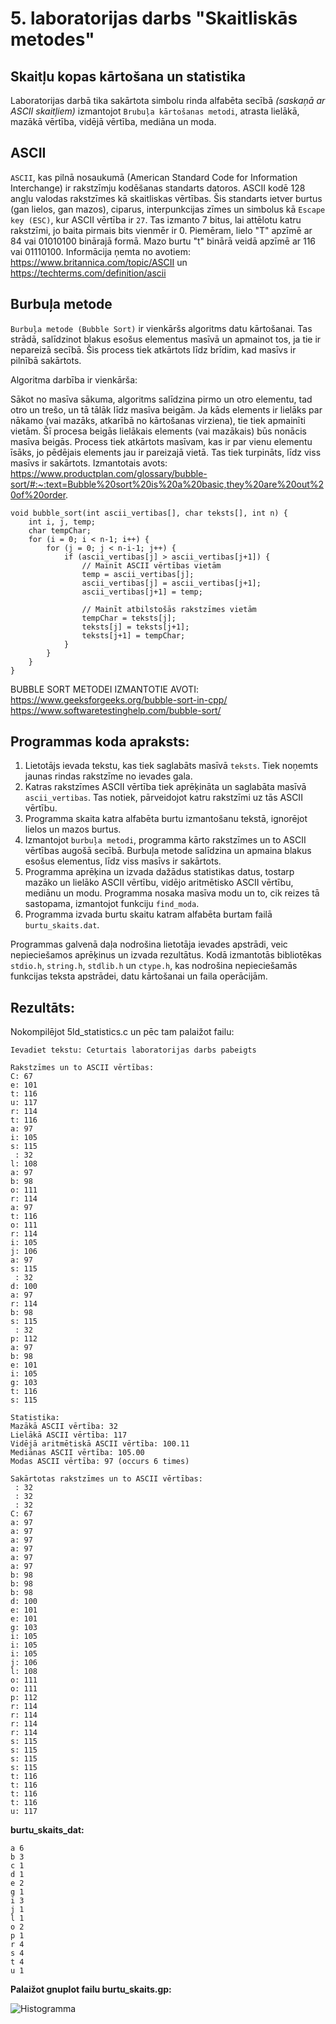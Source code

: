 # 5. laboratorijas darbs "Skaitliskās metodes"
## Skaitļu kopas kārtošana un statistika
Laboratorijas darbā tika sakārtota simbolu rinda alfabēta secībā *(saskaņā ar ASCII skaitļiem)* izmantojot `Brubuļa kārtošanas metodi`, atrasta lielākā, mazākā vērtība, vidējā vērtība, mediāna un moda.

## ASCII

`ASCII`, kas pilnā nosaukumā (American Standard Code for Information Interchange) ir rakstzīmju kodēšanas standarts datoros. ASCII kodē 128 angļu valodas rakstzīmes kā skaitliskas vērtības. Šis standarts ietver burtus (gan lielos, gan mazos), ciparus, interpunkcijas zīmes un simbolus kā `Escape key (ESC)`, kur ASCII vērtība ir `27`. Tas izmanto 7 bitus, lai attēlotu katru rakstzīmi, jo baita pirmais bits vienmēr ir 0. Piemēram, lielo "T" apzīmē ar 84 vai 01010100 binārajā formā. Mazo burtu "t" binārā veidā apzīmē ar 116 vai 01110100.
Informācija ņemta no avotiem: https://www.britannica.com/topic/ASCII un https://techterms.com/definition/ascii

## Burbuļa metode

`Burbuļa metode (Bubble Sort)` ir vienkāršs algoritms datu kārtošanai. Tas strādā, salīdzinot blakus esošus elementus masīvā un apmainot tos, ja tie ir nepareizā secībā. Šis process tiek atkārtots līdz brīdim, kad masīvs ir pilnībā sakārtots.

Algoritma darbība ir vienkārša:

Sākot no masīva sākuma, algoritms salīdzina pirmo un otro elementu, tad otro un trešo, un tā tālāk līdz masīva beigām.
Ja kāds elements ir lielāks par nākamo (vai mazāks, atkarībā no kārtošanas virziena), tie tiek apmainīti vietām.
Šī procesa beigās lielākais elements (vai mazākais) būs nonācis masīva beigās.
Process tiek atkārtots masīvam, kas ir par vienu elementu īsāks, jo pēdējais elements jau ir pareizajā vietā.
Tas tiek turpināts, līdz viss masīvs ir sakārtots.
Izmantotais avots: https://www.productplan.com/glossary/bubble-sort/#:~:text=Bubble%20sort%20is%20a%20basic,they%20are%20out%20of%20order.

```shell
void bubble_sort(int ascii_vertibas[], char teksts[], int n) {
    int i, j, temp;
    char tempChar;
    for (i = 0; i < n-1; i++) {
        for (j = 0; j < n-i-1; j++) {
            if (ascii_vertibas[j] > ascii_vertibas[j+1]) {
                // Mainīt ASCII vērtības vietām
                temp = ascii_vertibas[j];
                ascii_vertibas[j] = ascii_vertibas[j+1];
                ascii_vertibas[j+1] = temp;

                // Mainīt atbilstošās rakstzīmes vietām
                tempChar = teksts[j];
                teksts[j] = teksts[j+1];
                teksts[j+1] = tempChar;
            }
        }
    }
}
```
BUBBLE SORT METODEI IZMANTOTIE AVOTI:
https://www.geeksforgeeks.org/bubble-sort-in-cpp/
https://www.softwaretestinghelp.com/bubble-sort/

## Programmas koda apraksts:

1. Lietotājs ievada tekstu, kas tiek saglabāts masīvā `teksts`. Tiek noņemts jaunas rindas rakstzīme no ievades gala.
2. Katras rakstzīmes ASCII vērtība tiek aprēķināta un saglabāta masīvā `ascii_vertibas`. Tas notiek, pārveidojot katru rakstzīmi uz tās ASCII vērtību.
3. Programma skaita katra alfabēta burtu izmantošanu tekstā, ignorējot lielos un mazos burtus.
4. Izmantojot `burbuļa metodi`, programma kārto rakstzīmes un to ASCII vērtības augošā secībā. Burbuļa metode salīdzina un apmaina blakus esošus elementus, līdz viss masīvs ir sakārtots.
5. Programma aprēķina un izvada dažādus statistikas datus, tostarp mazāko un lielāko ASCII vērtību, vidējo aritmētisko ASCII vērtību, mediānu un modu.
   Programma nosaka masīva modu un to, cik reizes tā sastopama, izmantojot funkciju `find_moda`.
6. Programma izvada burtu skaitu katram alfabēta burtam failā `burtu_skaits.dat`.

Programmas galvenā daļa nodrošina lietotāja ievades apstrādi, veic nepieciešamos aprēķinus un izvada rezultātus. Kodā izmantotās bibliotēkas `stdio.h`, `string.h`, `stdlib.h` un `ctype.h`, kas nodrošina nepieciešamās funkcijas teksta apstrādei, datu kārtošanai un faila operācijām.

## Rezultāts:
Nokompilējot 5ld_statistics.c un pēc tam palaižot failu:
```shell
Ievadiet tekstu: Ceturtais laboratorijas darbs pabeigts

Rakstzīmes un to ASCII vērtības:
C: 67
e: 101
t: 116
u: 117
r: 114
t: 116
a: 97
i: 105
s: 115
 : 32
l: 108
a: 97
b: 98
o: 111
r: 114
a: 97
t: 116
o: 111
r: 114
i: 105
j: 106
a: 97
s: 115
 : 32
d: 100
a: 97
r: 114
b: 98
s: 115
 : 32
p: 112
a: 97
b: 98
e: 101
i: 105
g: 103
t: 116
s: 115

Statistika:
Mazākā ASCII vērtība: 32
Lielākā ASCII vērtība: 117
Vidējā aritmētiskā ASCII vērtība: 100.11
Mediānas ASCII vērtība: 105.00
Modas ASCII vērtība: 97 (occurs 6 times)

Sakārtotas rakstzīmes un to ASCII vērtības:
 : 32
 : 32
 : 32
C: 67
a: 97
a: 97
a: 97
a: 97
a: 97
a: 97
b: 98
b: 98
b: 98
d: 100
e: 101
e: 101
g: 103
i: 105
i: 105
i: 105
j: 106
l: 108
o: 111
o: 111
p: 112
r: 114
r: 114
r: 114
r: 114
s: 115
s: 115
s: 115
s: 115
t: 116
t: 116
t: 116
t: 116
u: 117
```
**burtu_skaits_dat:**
```shell
a 6
b 3
c 1
d 1
e 2
g 1
i 3
j 1
l 1
o 2
p 1
r 4
s 4
t 4
u 1
```
**Palaižot gnuplot failu burtu_skaits.gp:**

![Histogramma](burtu_histogramma.png)





























